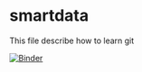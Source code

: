 # smartdata
This file describe how to learn git 

[![Binder](https://mybinder.org/badge_logo.svg)](https://mybinder.org/v2/gh/orjab/smartdata.git/master)
